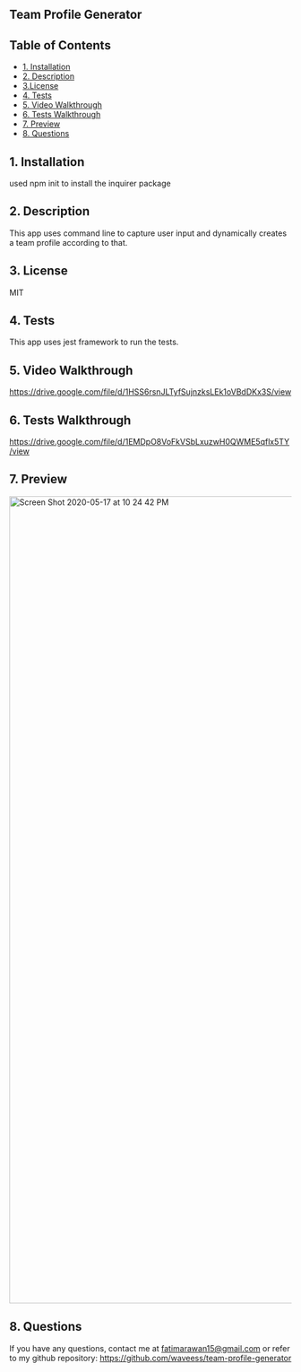  ## Team Profile Generator
 
 
 
 
 
 ## Table of Contents
 
 * [1. Installation](#1-installation)
 * [2. Description](#2-description)
 * [3.License](#3license)
 * [4. Tests](#4-tests)
 * [5. Video Walkthrough](#5-video-walkthrough)
 * [6. Tests Walkthrough](#6-tests-walkthrough)
 * [7. Preview](#7-preview)
 * [8. Questions](#8-questions)
 

## 1. Installation
used npm init to install the inquirer package

##  2. Description

This app uses command line to capture user input and dynamically creates a team profile according to that.


## 3. License

MIT


##  4. Tests

This app uses jest framework to run the tests.


##  5. Video Walkthrough
https://drive.google.com/file/d/1HSS6rsnJLTyfSujnzksLEk1oVBdDKx3S/view


##  6. Tests Walkthrough
https://drive.google.com/file/d/1EMDpO8VoFkVSbLxuzwH0QWME5qflx5TY/view


##  7. Preview
<img width="1440" alt="Screen Shot 2020-05-17 at 10 24 42 PM" src="https://user-images.githubusercontent.com/61710672/82177046-4c87cb80-988d-11ea-9384-af4f128f1028.png">




##  8. Questions
If you have any questions, contact me at fatimarawan15@gmail.com or refer to my github repository: https://github.com/waveess/team-profile-generator

